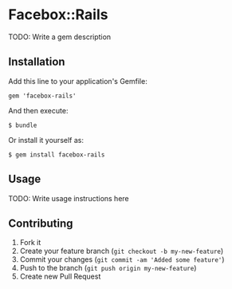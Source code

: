 # Facebox::Rails

TODO: Write a gem description

## Installation

Add this line to your application's Gemfile:

    gem 'facebox-rails'

And then execute:

    $ bundle

Or install it yourself as:

    $ gem install facebox-rails

## Usage

TODO: Write usage instructions here

## Contributing

1. Fork it
2. Create your feature branch (`git checkout -b my-new-feature`)
3. Commit your changes (`git commit -am 'Added some feature'`)
4. Push to the branch (`git push origin my-new-feature`)
5. Create new Pull Request
